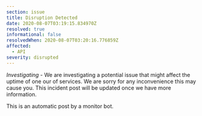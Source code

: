 ```yaml
---
section: issue
title: Disruption Detected
date: 2020-08-07T03:19:15.834970Z
resolved: true
informational: false
resolvedWhen: 2020-08-07T03:20:16.776859Z
affected:
  - API
severity: disrupted
---
```

*Investigating* - We are investigating a potential issue that might affect the uptime of one our of services. We are sorry for any inconvenience this may cause you. This incident post will be updated once we have more information.

This is an automatic post by a monitor bot.
        